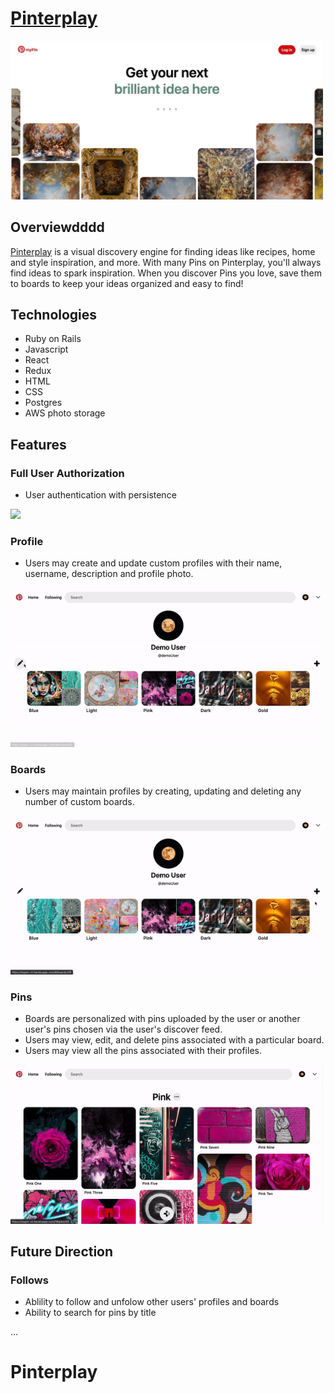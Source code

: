# [Pinterplay](https://mypin-ct.herokuapp.com/#/)
<img src="public/images/splash_readme.jpeg" width="500" />

## Overviewdddd

[Pinterplay](https://mypin-ct.herokuapp.com/#/) is a visual discovery engine for finding ideas like recipes, home and style inspiration, and more. With many Pins on Pinterplay, you'll always find ideas to spark inspiration. When you discover Pins you love, save them to boards to keep your ideas organized and easy to find!

## Technologies
- Ruby on Rails
- Javascript
- React
- Redux
- HTML
- CSS
- Postgres
- AWS photo storage

## Features

### Full User Authorization
- User authentication with persistence
<img src="public/images/login.gif" width="500" />

### Profile
- Users may create and update custom profiles with their name, username, description and profile photo. 
<img src="public/images/profile.gif" width="500" />

### Boards
- Users may maintain profiles by creating, updating and deleting any number of custom boards. 
<img src="public/images/board.gif" width="500" />

### Pins
- Boards are personalized with pins uploaded by the user or another user's pins chosen via the user's discover feed.
- Users may view, edit, and delete pins associated with a particular board.
- Users may view all the pins associated with their profiles.
<img src="public/images/fullstack.gif" width="500" />
   
## Future Direction

### Follows
- Ablility to follow and unfolow other users' profiles and boards
- Ability to search for pins by title
 
...
# Pinterplay
